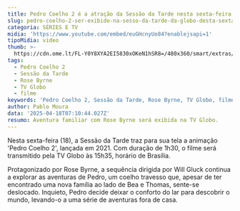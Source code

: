 ```yaml
---
title: Pedro Coelho 2 é a atração da Sessão da Tarde nesta sexta-feira
slug: pedro-coelho-2-ser-exibido-na-sesso-da-tarde-da-globo-desta-sexta-feira
categoria: SÉRIES E TV
midia: 'https://www.youtube.com/embed/euGHcnyUo84?enablejsapi=1'
tipoMidia: video
thumb: >-
  https://cdn.ome.lt/FL-Y0Y8XYA2EI5830xOKeN1hSR8=/480x360/smart/extras/conteudos/pedrocoelho2.jpg
tags:
  - Pedro Coelho 2
  - Sessão da Tarde
  - Rose Byrne
  - TV Globo
  - filme
keywords: 'Pedro Coelho 2, Sessão da Tarde, Rose Byrne, TV Globo, filme'
author: Pablo Moura
data: '2025-04-18T07:10:44.027Z'
resumo: Aventura familiar com Rose Byrne será exibida na TV Globo.
---
```


Nesta sexta-feira (18), a Sessão da Tarde traz para sua tela a animação 'Pedro Coelho 2', lançada em 2021. Com duração de 1h30, o filme será transmitido pela TV Globo às 15h35, horário de Brasília. 

Protagonizado por Rose Byrne, a sequência dirigida por Will Gluck continua a explorar as aventuras de Pedro, um coelho travesso que, apesar de ter encontrado uma nova família ao lado de Bea e Thomas, sente-se deslocado. Inquieto, Pedro decide deixar o conforto do lar para descobrir o mundo, levando-o a uma série de aventuras fora de casa.
